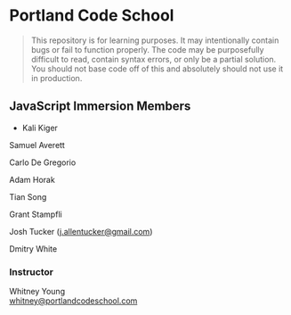 # Portland Code School

> This repository is for learning purposes. It may intentionally contain bugs or
fail to function properly. The code may be purposefully difficult to read,
contain syntax errors, or only be a partial solution. You should not base code
off of this and absolutely should not use it in production.

## JavaScript Immersion Members

- Kali Kiger

Samuel Averett

Carlo De Gregorio

Adam Horak

Tian Song

Grant Stampfli

Josh Tucker (j.allentucker@gmail.com)

Dmitry White

### Instructor

Whitney Young  
whitney@portlandcodeschool.com

